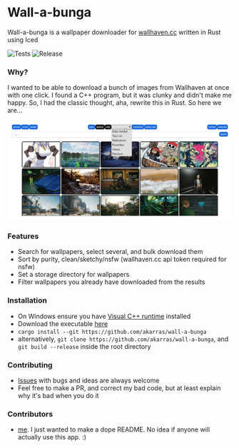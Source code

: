 # Wall-a-bunga
Wall-a-bunga is a wallpaper downloader for [wallhaven.cc](http://wallhaven.cc) written in Rust using Iced

![Tests](https://github.com/akarras/wall-a-bunga/workflows/Tests/badge.svg)
![Release](https://github.com/akarras/wall-a-bunga/workflows/Release/badge.svg)

### Why?
I wanted to be able to download a bunch of images from Wallhaven at once with one click. I found a C++ program, but it was 
clunky and didn't make me happy. So, I had the classic thought, aha, rewrite this in Rust. So here we are...

![](demo.gif)

### Features
* Search for wallpapers, select several, and bulk download them
* Sort by purity, clean/sketchy/nsfw (wallhaven.cc api token required for nsfw)
* Set a storage directory for wallpapers
* Filter wallpapers you already have downloaded from the results

### Installation
* On Windows ensure you have [Visual C++ runtime](https://aka.ms/vs/16/release/vc_redist.x64.exe) installed
* Download the executable [here](https://github.com/akarras/wall-a-bunga/releases/latest)
* `cargo install --git https://github.com/akarras/wall-a-bunga`
* alternatively, `git clone https://github.com/akarras/wall-a-bunga`, and `git build --release` inside the root directory

### Contributing
* [Issues](https://github.com/akarras/wall-a-bunga/issues/new) with bugs and ideas are always welcome
* Feel free to make a PR, and correct my bad code, but at least explain why it's bad when you do it

### Contributors
* [me](https://github.com/akarras). I just wanted to make a dope README.
 No idea if anyone will actually use this app. :)